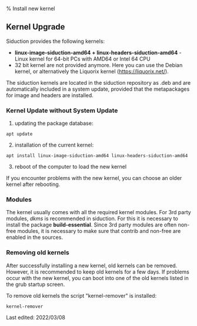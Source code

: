 % Install new kernel

## Kernel Upgrade

Siduction provides the following kernels:

+ **linux-image-siduction-amd64 + linux-headers-siduction-amd64** - Linux kernel for 64-bit PCs with AMD64 or Intel 64 CPU
+ 32 bit kernel are not provided anymore. Here you can use the Debian kernel, or alternatively the Liquorix kernel (https://liquorix.net/).

The siduction kernels are located in the siduction repository as .deb and are automatically included in a system update, provided that the metapackages for image and headers are installed.


### Kernel Update without System Update

1. updating the package database:

  ~~~
  apt update
  ~~~

2. installation of the current kernel:

  ~~~
  apt install linux-image-siduction-amd64 linux-headers-siduction-amd64
  ~~~

3. reboot of the computer to load the new kernel

  If you encounter problems with the new kernel, you can choose an older kernel after rebooting.


### Modules

The kernel usually comes with all the required kernel modules. For 3rd party modules, *dkms* is recommended in siduction.
For this it is necessary to install the package **build-essential**. Since 3rd party modules are often non-free modules, it is necessary to make sure
that contrib and non-free are enabled in the sources.

### Removing old kernels

After successfully installing a new kernel, old kernels can be removed. However, it is recommended to keep old kernels for a few days. If problems occur with the new kernel, you can boot into one of the old kernels listed in the grub startup screen.

To remove old kernels the script "kernel-remover" is installed:

~~~
kernel-remover
~~~

<div id="rev">Last edited: 2022/03/08</div>
